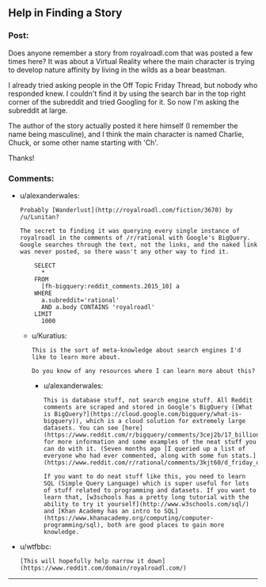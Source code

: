 ## Help in Finding a Story

### Post:

Does anyone remember a story from royalroadl.com that was posted a few times here? It was about a Virtual Reality where the main character is trying to develop nature affinity by living in the wilds as a bear beastman.

I already tried asking people in the Off Topic Friday Thread, but nobody who responded knew. I couldn't find it by using the search bar in the top right corner of the subreddit and tried Googling for it. So now I'm asking the subreddit at large.

The author of the story actually posted it here himself (I remember the name being masculine), and I think the main character is named Charlie, Chuck, or some other name starting with 'Ch'.

Thanks!

### Comments:

- u/alexanderwales:
  ```
  Probably [Wanderlust](http://royalroadl.com/fiction/3670) by /u/Lunitan?

  The secret to finding it was querying every single instance of royalroadl in the comments of /r/rational with Google's BigQuery. Google searches through the text, not the links, and the naked link was never posted, so there wasn't any other way to find it.

      SELECT
        *
      FROM
        [fh-bigquery:reddit_comments.2015_10] a
      WHERE
        a.subreddit='rational'
        AND a.body CONTAINS 'royalroadl'
      LIMIT
        1000
  ```

  - u/Kuratius:
    ```
    This is the sort of meta-knowledge about search engines I'd like to learn more about. 

    Do you know of any resources where I can learn more about this?
    ```

    - u/alexanderwales:
      ```
      This is database stuff, not search engine stuff. All Reddit comments are scraped and stored in Google's BigQuery ([What is BigQuery?](https://cloud.google.com/bigquery/what-is-bigquery)), which is a cloud solution for extremely large datasets. You can see [here](https://www.reddit.com/r/bigquery/comments/3cej2b/17_billion_reddit_comments_loaded_on_bigquery/) for more information and some examples of the neat stuff you can do with it. (Seven months ago [I queried up a list of everyone who had ever commented, along with some fun stats.](https://www.reddit.com/r/rational/comments/3kjt60/d_friday_offtopic_thread/cuxyvle))

      If you want to do neat stuff like this, you need to learn SQL (Simple Query Language) which is super useful for lots of stuff related to programming and datasets. If you want to learn that, [w3schools has a pretty long tutorial with the ability to try it yourself](http://www.w3schools.com/sql/) and [Khan Academy has an intro to SQL](https://www.khanacademy.org/computing/computer-programming/sql), both are good places to gain more knowledge.
      ```

- u/wtfbbc:
  ```
  [This will hopefully help narrow it down](https://www.reddit.com/domain/royalroadl.com/)
  ```

---


